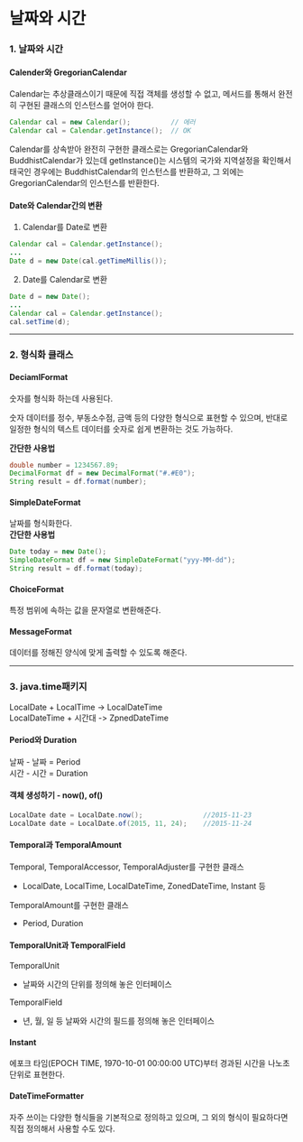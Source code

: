 # 날짜와 시간

### 1. 날짜와 시간 <a href="#1" id="1"></a>

#### Calender와 GregorianCalendar <a href="#calender-gregoriancalendar" id="calender-gregoriancalendar"></a>

Calendar는 추상클래스이기 때문에 직접 객체를 생성할 수 없고, 메서드를 통해서 완전히 구현된 클래스의 인스턴스를 얻어야 한다.

```java
Calendar cal = new Calendar();			// 에러
Calendar cal = Calendar.getInstance();	// OK
```

Calendar를 상속받아 완전히 구현한 클래스로는 GregorianCalendar와 BuddhistCalendar가 있는데 getInstance()는 시스템의 국가와 지역설정을 확인해서 태국인 경우에는 BuddhistCalendar의 인스턴스를 반환하고, 그 외에는 GregorianCalendar의 인스턴스를 반환한다.

#### Date와 Calendar간의 변환 <a href="#date-calendar" id="date-calendar"></a>

1. Calendar를 Date로 변환

```java
Calendar cal = Calendar.getInstance();
...
Date d = new Date(cal.getTimeMillis());
```

2. Date를 Calendar로 변환

```java
Date d = new Date();
...
Calendar cal = Calendar.getInstance();
cal.setTime(d);
```

***

### 2. 형식화 클래스 <a href="#2" id="2"></a>

#### DeciamlFormat <a href="#deciamlformat" id="deciamlformat"></a>

숫자를 형식화 하는데 사용된다.

숫자 데이터를 정수, 부동소수점, 금액 등의 다양한 형식으로 표현할 수 있으며, 반대로 일정한 형식의 텍스트 데이터를 숫자로 쉽게 변환하는 것도 가능하다.

**간단한 사용법**

```java
double number = 1234567.89;
DecimalFormat df = new DecimalFormat("#.#E0");
String result = df.format(number);
```

#### SimpleDateFormat <a href="#simpledateformat" id="simpledateformat"></a>

날짜를 형식화한다.\
**간단한 사용법**

```java
Date today = new Date();
SimpleDateFormat df = new SimpleDateFormat("yyy-MM-dd");
String result = df.format(today);
```

#### ChoiceFormat <a href="#choiceformat" id="choiceformat"></a>

특정 범위에 속하는 값을 문자열로 변환해준다.

#### MessageFormat <a href="#messageformat" id="messageformat"></a>

데이터를 정해진 양식에 맞게 출력할 수 있도록 해준다.

***

### 3. java.time패키지 <a href="#3-javatime" id="3-javatime"></a>

LocalDate + LocalTime -> LocalDateTime\
LocalDateTime + 시간대 -> ZpnedDateTime

#### Period와 Duration <a href="#period-duration" id="period-duration"></a>

날짜 - 날짜 = Period\
시간 - 시간 = Duration

#### 객체 생성하기 - now(), of() <a href="#now-of" id="now-of"></a>

```java
LocalDate date = LocalDate.now();				//2015-11-23
LocalDate date = LocalDate.of(2015, 11, 24); 	//2015-11-24
```

#### Temporal과 TemporalAmount <a href="#temporal-temporalamount" id="temporal-temporalamount"></a>

Temporal, TemporalAccessor, TemporalAdjuster를 구현한 클래스

* LocalDate, LocalTime, LocalDateTime, ZonedDateTime, Instant 등

TemporalAmount를 구현한 클래스

* Period, Duration

#### TemporalUnit과 TemporalField <a href="#temporalunit-temporalfield" id="temporalunit-temporalfield"></a>

TemporalUnit

* 날짜와 시간의 단위를 정의해 놓은 인터페이스

TemporalField

* 년, 월, 일 등 날짜와 시간의 필드를 정의해 놓은 인터페이스

#### Instant <a href="#instant" id="instant"></a>

에포크 타임(EPOCH TIME, 1970-10-01 00:00:00 UTC)부터 경과된 시간을 나노초 단위로 표현한다.

#### DateTimeFormatter <a href="#datetimeformatter" id="datetimeformatter"></a>

자주 쓰이는 다양한 형식들을 기본적으로 정의하고 있으며, 그 외의 형식이 필요하다면 직접 정의해서 사용할 수도 있다.
